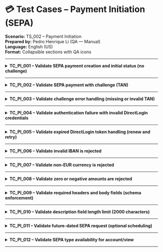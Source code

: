 # 💳 Test Cases – Payment Initiation (SEPA)
**Scenario:** TS_002 – Payment Initiation  
**Prepared by:** Pedro Henrique Li (QA — Manual)  
**Language:** English (US)  
**Format:** Collapsible sections with QA icons  

---


<details id="tc_pi_001">
<summary><b>TC_PI_001 – Validate SEPA payment creation and initial status (no challenge)</b></summary>

**Test Scenario:** (TS_002)
Payment Initiation (SEPA)  
**Priority:** 🔴 P0  
**Comments:** Happy path – baseline SEPA 
creation without challenge.

**Pre-requisites:**  
Postman with environment variables set: 
- host, 
- consumer_key, 
- username,
- password, 
- DL_TOKEN, 
- bank_id, 
- account_id, 
- view_id=owner, 
- currency=EUR, 
- amount=1.00, 
- description. 

Valid DirectLogin token available or included in steps.

**Test Steps:**  
1. Obtain DirectLogin token if needed.
2. Send POST to Create Transaction Request (SEPA).
3. Capture transaction_request_id.
4. Send GET to retrieve transaction request status.

**Test Data:**  
Headers: Authorization: DirectLogin token={{DL_TOKEN}},  
Content-Type: application/json  
Body:
json<br>{ "to": {"iban": "DE91100000000123456789"},  
"value": {"currency": "EUR","amount": "1.00"},  
"description": "{{description}}",  
"charge_policy": "SHARED" }

**Expected Result:**  
ER-1: API returns 201/200 with a valid transaction_request_id.  
ER-2: Response contains correct amount and currency.  
ER-3: GET status shows INITIATED or COMPLETED.

</details>

---


<details id="tc_pi_002">
<summary><b>TC_PI_002 – Validate SEPA payment with challenge (TAN)</b></summary>

**Test Scenario:** (TS_002)
Payment Initiation (SEPA)  
**Priority:** 🔴 P0  
**Comments:** Validates SEPA Strong 
Customer Authentication simulation.

**Pre-requisites:**  
Environment supports SEPA with TAN challenge. 
Valid DirectLogin token.

**Test Steps:**  
1. Send POST SEPA create request.
2. Observe challenge field in response.
3. Submit challenge/TAN confirmation via indicated endpoint.
4. Poll GET status until final state.

**Test Data:**  
Body same as TC_PI_001. 
TAN: "123456" when requested.

**Expected Result:**  
ER-1: Response includes transaction_request_id and challenge.  
ER-2: TAN submission accepted (HTTP 2xx).  
ER-3: Status transitions from PENDING_CHALLENGE to COMPLETED.

</details>

---


<details id="tc_pi_003">
<summary><b>TC_PI_003 – Validate challenge error handling (missing or invalid TAN)</b></summary>

**Test Scenario:** (TS_002)
Payment Initiation (SEPA)  
**Priority:** 🟠 P1  
**Comments:** Negative challenge flow and recovery test.

**Pre-requisites:**  
Sandbox returning challenge object.

**Test Steps:**  
1. POST SEPA create to trigger challenge.
2. Submit empty or invalid TAN (e.g. blank or "abc").
3. Resubmit with valid TAN.

**Test Data:**  
Invalid TAN: "", "abc". Valid TAN: "123456".

**Expected Result:**  
ER-1: Invalid TAN returns 4xx with validation error.  
ER-2: Correct TAN returns 2xx.  
ER-3: Status progresses to COMPLETED.

</details>

---


<details id="tc_pi_004">
<summary><b>TC_PI_004 – Validate authentication failure with invalid DirectLogin credentials</b></summary>

**Test Scenario:** (TS_002)
Payment Initiation (SEPA)  
**Priority:** 🟠 P1  
**Comments:** Negative authentication control.

**Pre-requisites:**  
Postman ready; invalid login credentials.

**Test Steps:**  
1. Attempt DirectLogin with incorrect credentials.
2. Attempt SEPA payment without valid token.

**Test Data:**  
Wrong username or password.

**Expected Result:**  
ER-1: DirectLogin fails with 401/403.  
ER-2: SEPA request fails with 401 Unauthorized.  
ER-3: No transaction request is created.

</details>

---


<details id="tc_pi_005">
<summary><b>TC_PI_005 – Validate expired DirectLogin token handling (renew and retry)</b></summary>

**Test Scenario:** (TS_002)
Payment Initiation (SEPA)  
**Priority:** 🟠 P1  
**Comments:** Session recovery flow.

**Pre-requisites:**  
Expired or manually invalidated DL_TOKEN.

**Test Steps:**  
1. Create SEPA payment with expired token → expect 401.
2. Obtain new token.
3. Retry SEPA creation → expect success.

**Test Data:**  
Invalid token replaced by valid one.

**Expected Result:**  
ER-1: First attempt 401 Unauthorized.  
ER-2: Second attempt 201/200 with valid transaction_request_id.

</details>

---


<details id="tc_pi_006">
<summary><b>TC_PI_006 – Validate invalid IBAN is rejected</b></summary>

**Test Scenario:** (TS_002)
Payment Initiation (SEPA)  
**Priority:** 🟠 P1  
**Comments:** Negative input validation.

**Pre-requisites:**  
Valid token.

**Test Steps:**  
1. POST SEPA create with incorrect IBAN format.

**Test Data:**  
to.iban = "DE001234"

**Expected Result:**  
ER-1: API returns 4xx with IBAN validation message.  
ER-2: No transaction request created.

</details>

---


<details id="tc_pi_007">
<summary><b>TC_PI_007 – Validate non-EUR currency is rejected</b></summary>

**Test Scenario:** (TS_002)
Payment Initiation (SEPA)  
**Priority:** 🟠 P1  
**Comments:** SEPA requires EUR-only.

**Pre-requisites:**  
Valid token.

**Test Steps:**  
1. POST SEPA create with "currency": "USD".

**Test Data:**  
- currency = "USD",
- amount = "1.00".

**Expected Result:**  
ER-1: API returns 4xx error indicating unsupported currency.  
ER-2: No transaction created.

</details>

---


<details id="tc_pi_008">
<summary><b>TC_PI_008 – Validate zero or negative amounts are rejected</b></summary>

**Test Scenario:** (TS_002)
Payment Initiation (SEPA)  
**Priority:** 🟠 P1  
**Comments:** Boundary value validation.

**Pre-requisites:**  
Valid token.

**Test Steps:**  
1. POST SEPA create with "amount": "0.00".
2. Repeat with "amount": "-1.00".

**Test Data:**  
0.00 and -1.00.

**Expected Result:**  
ER-1: API rejects with 4xx validation error.  
ER-2: No transaction request ID generated.

</details>

---


<details id="tc_pi_009">
<summary><b>TC_PI_009 – Validate required headers and body fields (schema enforcement)</b></summary>

**Test Scenario:** (TS_002)
Payment Initiation (SEPA)  
**Priority:** 🟢 P2  
**Comments:** Contract robustness test.

**Pre-requisites:**  
None.

**Test Steps:**  
1. POST SEPA create without Authorization header.
2. Repeat without Content-Type: application/json.
3. Repeat with missing to or value fields in body.

**Test Data:**  
Headers/bodies intentionally incomplete.

**Expected Result:**  
ER-1: Missing Authorization → 401 Unauthorized.  
ER-2: Missing body fields → 4xx validation error.  
ER-3: No transaction created.

</details>

---


<details id="tc_pi_010">
<summary><b>TC_PI_010 – Validate description field length limit (2000 characters)</b></summary>

**Test Scenario:** (TS_002)
Payment Initiation (SEPA)  
**Priority:** 🟢 P2  
**Comments:** Field constraint validation.

**Pre-requisites:**  
Valid token.

**Test Steps:**  
1. POST SEPA create with description exceeding 2000 chars.

**Test Data:**  
String of 2001+ characters.

**Expected Result:**  
ER-1: API returns 4xx error for description length violation.  
ER-2: No transaction request ID generated.

</details>

---


<details id="tc_pi_011">
<summary><b>TC_PI_011 – Validate future-dated SEPA request (optional scheduling)</b></summary>

**Test Scenario:** (TS_002)
Payment Initiation (SEPA)  
**Priority:** 🟢 P2  
**Comments:** Optional SEPA scheduling test.

**Pre-requisites:**  
Valid token; 
sandbox supports future_date.

**Test Steps:**  
1. POST SEPA create with "future_date": "20251201".

**Test Data:**  
Future date field included.

**Expected Result:**  
ER-1: API returns 201/200 accepting request.  
ER-2: Status shows scheduled initiation (INITIATED or equivalent).

</details>

---


<details id="tc_pi_012">
<summary><b>TC_PI_012 – Validate SEPA type availability for account/view</b></summary>

**Test Scenario:** (TS_002)
Payment Initiation (SEPA)  
**Priority:** 🔵 P3  
**Comments:** Defensive pre-check before payment creation.

**Pre-requisites:**  
Valid token; 
account and view accessible.

**Test Steps:**  
1. GET /transaction-request-types for the account/view.
2. Confirm SEPA listed.

**Test Data:**  

**Expected Result:**  
ER-1: Response 200 lists SEPA as available type.  
ER-2: If missing, execution marked blocked by environment.

</details>

---
